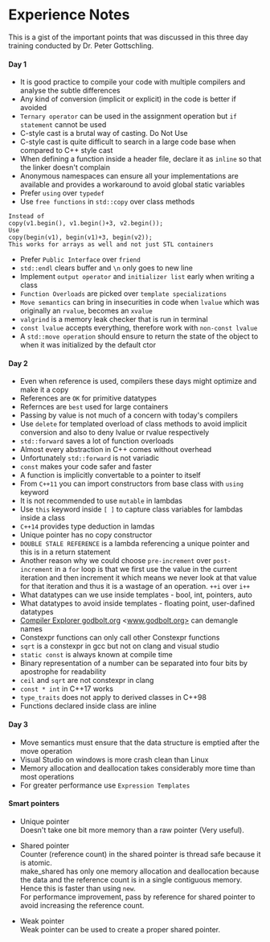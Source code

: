 # Experience Notes
This is a gist of the important points that was discussed in this three day training conducted by Dr. Peter Gottschling.

#### Day 1
* It is good practice to compile your code with multiple compilers and analyse the subtle differences  
* Any kind of conversion (implicit or explicit) in the code is better if avoided  
* `Ternary operator` can be used in the assignment operation but `if statement` cannot be used  
* C-style cast is a brutal way of casting. Do Not Use  
* C-style cast is quite difficult to search in a large code base when compared to C++ style cast  
* When defining a function inside a header file, declare it as `inline` so that the linker doesn't complain  
* Anonymous namespaces can ensure all your implementations are available and provides a workaround to avoid global static variables  
* Prefer `using` over `typedef`  
* Use `free functions` in `std::copy` over class methods  
  

```  
Instead of  
copy(v1.begin(), v1.begin()+3, v2.begin());  
Use  
copy(begin(v1), begin(v1)+3, begin(v2));  
This works for arrays as well and not just STL containers  

```  

* Prefer `Public Interface` over `friend`
* `std::endl` clears buffer and `\n` only goes to new line
* Implement `output operator` and `initializer list` early when writing a class
* `Function Overloads` are picked over `template specializations`
* `Move semantics` can bring in insecurities in code when `lvalue` which was originally an `rvalue`, becomes an `xvalue`
* `valgrind` is a memory leak checker that is run in terminal
* `const lvalue` accepts everything, therefore work with `non-const lvalue`
* A `std::move operation` should ensure to return the state of the object to when it was initialized by the default ctor

#### Day 2
* Even when reference is used, compilers these days might optimize and make it a copy  
* References are `OK` for primitive datatypes  
* Refernces are `best` used for large containers  
* Passing by value is not much of a concern with today's compilers  
* Use `delete` for templated overload of class methods to avoid implicit conversion and also to deny lvalue or rvalue respectively  
* `std::forward` saves a lot of function overloads  
* Almost every abstraction in C++ comes without overhead  
* Unfortunately `std::forward` is not variadic  
* `const` makes your code safer and faster  
* A function is implicitly convertable to a pointer to itself  
* From `C++11` you can import constructors from base class with `using` keyword  
* It is not recommended to use `mutable` in lambdas  
* Use `this` keyword inside `[ ]` to capture class variables for lambdas inside a class  
* `C++14` provides type deduction in lamdas  
* Unique pointer has no copy constructor  
* `DOUBLE STALE REFERENCE` is a lambda referencing a unique pointer and this is in a return statement  
* Another reason why we could choose `pre-increment` over `post-increment` in a `for` loop is that we first use the value in the current iteration and then increment it which means we never look at that value for that iteration and thus it is a wastage of an operation. `++i` over `i++`  
* What datatypes can we use inside templates - bool, int, pointers, auto  
* What datatypes to avoid inside templates - floating point, user-dafined datatypes  
* [Compiler Explorer godbolt.org](www.godbolt.org) <www.godbolt.org> can demangle names  
* Constexpr functions can only call other Constexpr functions  
* `sqrt` is a constexpr in gcc but not on clang and visual studio  
* `static const` is always known at compile time  
* Binary representation of a number can be separated into four bits by apostrophe for readability  
* `ceil` and `sqrt` are not constexpr in clang  
* `const * int` in C++17 works
* `type_traits` does not apply to derived classes in C++98  
* Functions declared inside class are inline  

#### Day 3
* Move semantics must ensure that the data structure is emptied after the move operation  
* Visual Studio on windows is more crash clean than Linux
* Memory allocation and deallocation takes considerably more time than most operations  
* For greater performance use `Expression Templates`  

#### Smart pointers
* Unique pointer  
Doesn't take one bit more memory than a raw pointer (Very useful).  

* Shared pointer  
Counter (reference count) in the shared pointer is thread safe because it is atomic.  
make_shared has only one memory allocation and deallocation because the data and the reference count is in a single contiguous memory. Hence this is faster than using `new`.  
For performance improvement, pass by reference for shared pointer to avoid increasing the reference count.  

* Weak pointer  
Weak pointer can be used to create a proper shared pointer.  
